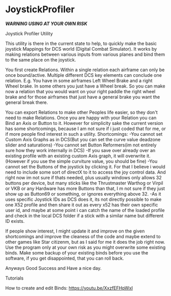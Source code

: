 # JoystickProfiler
***WARNING USING AT YOUR OWN RISK***

Joystick Profiler Utility

This utility is there in the current state to help, to quickly make the basic joystick Mappings for DCS world (Digital Combat Simulator).
It works by making relations between various inputs from various planes and bind them to the same place on the joystick.

You first create Relations. Within a single relation each airframe can only be once bound/active. Multiple different DCS key elements can conclude one relation. 
E.g. You have in some airframes Left Wheel Brake and a right Wheel brake. In some others you just have a Wheel break. So you can make now a relation that you would want on your
right paddle the right wheel brake and for those airframes that just have a general brake you want the general break there. 

You can export Relations to make other Peoples life easier, so they don't need to make Relations. 
Once you are happy with your Relation you can Bind an Axis or Button to it. 
However for simplicity sake the current version has some shortcomings, because I am not sure if i just coded that for me, or if more people find interest in such a utility.
Shortcomings:
-You cannot set Custom Axis Graphs as in DCS(But you can set the curve value deadzone slider and saturations)
-You cannot set Button Reformers(im not entirely sure how they work internally in DCS)
-If you save over already over an existing profile with an existing custom Axis graph, it will overwrite it. (However if you use the simple curviture value, you should be fine)
-You cannot set the Buttons of the joystick by clicking it. For that I believe i would need to include some sort of directX to it to access the joy control data. And right now im not sure if thats needed, plus usually windows only allows 32 buttons per device, but many sticks like the Thrustmaster Warthog or Virpil or VKB or any Hardware has more Buttons than that, I m not sure if they just show up as Button69 or something, or ignores everything above 32.
-As it uses specific Joystick IDs as DCS does it, its not directly possible to make one X52 profile and then share it out as every x52 has their own specific user id, and maybe at some point i can catch the name of the loaded profile and check in the local DCS folder if a stick with a similar name but different ID exists. 

If people show interest, I might update it and improve on the given shortcomings and improve the cleaness of the code and maybe extend to other games like Star citizenm, but as I said for me it does the job right now. 
Use the program only at your own risk as you might overwrite some existing binds. Make some backup of your existing binds before you use the software, if you get disappointed, that you can roll back.

Anyways Good Success and Have a nice day.


Tutorials

How to create and edit Binds:
https://youtu.be/XxzfEFHpWxI
